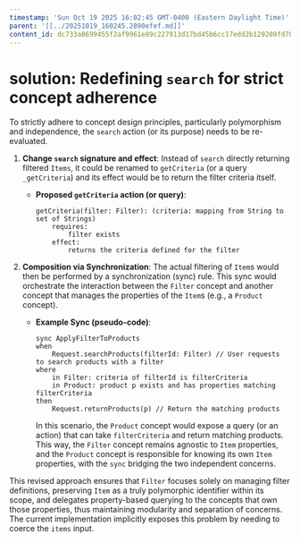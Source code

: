 ```yaml
---
timestamp: 'Sun Oct 19 2025 16:02:45 GMT-0400 (Eastern Daylight Time)'
parent: '[[../20251019_160245.2890efef.md]]'
content_id: dc733a8699455f2af9961e89c227913d17bd45b6cc17edd2b129209fd78c26e8
---
```


# solution: Redefining `search` for strict concept adherence

To strictly adhere to concept design principles, particularly polymorphism and independence, the `search` action (or its purpose) needs to be re-evaluated.

1. **Change `search` signature and effect**: Instead of `search` directly returning filtered `Items`, it could be renamed to `getCriteria` (or a query `_getCriteria`) and its effect would be to return the filter criteria itself.
   * **Proposed `getCriteria` action (or query)**:
     ```
     getCriteria(filter: Filter): (criteria: mapping from String to set of Strings)
         requires:
             filter exists
         effect:
             returns the criteria defined for the filter
     ```
2. **Composition via Synchronization**: The actual filtering of `Item`s would then be performed by a synchronization (sync) rule. This sync would orchestrate the interaction between the `Filter` concept and another concept that manages the properties of the `Item`s (e.g., a `Product` concept).

   * **Example Sync (pseudo-code)**:
     ```
     sync ApplyFilterToProducts
     when
         Request.searchProducts(filterId: Filter) // User requests to search products with a filter
     where
         in Filter: criteria of filterId is filterCriteria
         in Product: product p exists and has properties matching filterCriteria
     then
         Request.returnProducts(p) // Return the matching products
     ```
     In this scenario, the `Product` concept would expose a query (or an action) that can take `filterCriteria` and return matching products. This way, the `Filter` concept remains agnostic to `Item` properties, and the `Product` concept is responsible for knowing its own `Item` properties, with the `sync` bridging the two independent concerns.

This revised approach ensures that `Filter` focuses solely on managing filter definitions, preserving `Item` as a truly polymorphic identifier within its scope, and delegates property-based querying to the concepts that own those properties, thus maintaining modularity and separation of concerns. The current implementation implicitly exposes this problem by needing to coerce the `items` input.
